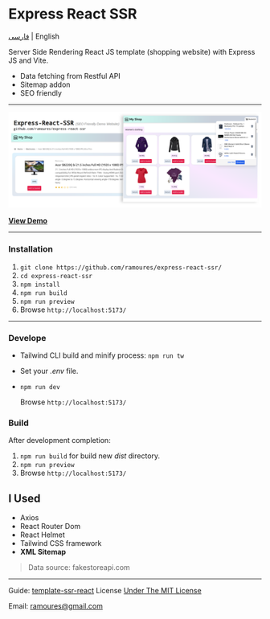 # Express React SSR

[فارسی](https://awaweb.ir/blog/posts/express-react-ssr) | English

Server Side Rendering React JS template (shopping website) with Express JS and Vite.

- Data fetching from Restful API
- Sitemap addon
- SEO friendly

---

[<img src="screenshot.png">](https://awaweb.ir/projects/free/express-react-ssr)

**[View Demo](https://awaweb.ir/projects/free/express-react-ssr)**

---

### Installation

1. `git clone https://github.com/ramoures/express-react-ssr/`
2. `cd express-react-ssr`
3. `npm install`
4. `npm run build`
5. `npm run preview`
6. Browse `http://localhost:5173/`

---

### Develope

- Tailwind CLI build and minify process: `npm run tw`
- Set your _.env_ file.
- `npm run dev`

  Browse `http://localhost:5173/`

### Build

After development completion:

1. `npm run build` for build new _dist_ directory.
2. `npm run preview`
3. Browse `http://localhost:5173/`

## I Used

- Axios
- React Router Dom
- React Helmet
- Tailwind CSS framework
- **XML Sitemap**

> Data source: fakestoreapi.com

---

Guide: [template-ssr-react](https://github.com/bluwy/create-vite-extra/tree/master/template-ssr-react)
License [Under The MIT License](./LICENSE)

Email: ramoures@gmail.com
